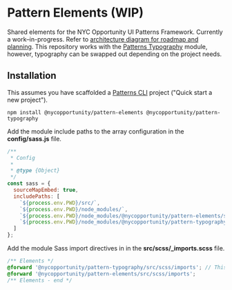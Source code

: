 # Pattern Elements (WIP)

Shared elements for the NYC Opportunity UI Patterns Framework. Currently a work–in-progress. Refer to [architecture diagram for roadmap and planning](https://www.figma.com/file/jpvfMN4UETOvjQG9EJoH4n/Patterns-Architecture?node-id=0%3A1). This repository works with the  [Patterns Typography](https://github.com/NYCOpportunity/pattern-typography) module, however, typography can be swapped out depending on the project needs.

## Installation

This assumes you have scaffolded a [Patterns CLI](https://github.com/cityofnewyork/patterns-cli#i-want-to) project ("Quick start a new project").

```shell
npm install @nycopportunity/pattern-elements @nycopportunity/pattern-typography
```

Add the module include paths to the array configuration in the **config/sass.js** file.

```javascript
/**
 * Config
 *
 * @type {Object}
 */
const sass = {
  sourceMapEmbed: true,
  includePaths: [
    `${process.env.PWD}/src/`,
    `${process.env.PWD}/node_modules/`,
    `${process.env.PWD}/node_modules/@nycopportunity/pattern-elements/src/`,  // +
    `${process.env.PWD}/node_modules/@nycopportunity/pattern-typography/src/` // +
  ]
};
```

Add the module Sass import directives in in the **src/scss/_imports.scss** file.

```scss
/** Elements */
@forward '@nycopportunity/pattern-typography/src/scss/imports'; // This module includes @font-face and needs to be imported before all other declarations.
@forward '@nycopportunity/pattern-elements/src/scss/imports';
/** Elements - end */
```

